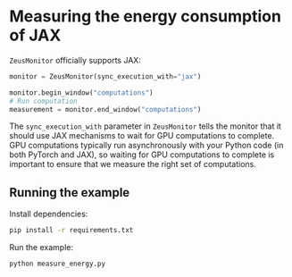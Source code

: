 # Measuring the energy consumption of JAX

`ZeusMonitor` officially supports JAX:

```python
monitor = ZeusMonitor(sync_execution_with="jax")

monitor.begin_window("computations")
# Run computation
measurement = monitor.end_window("computations")
```

The `sync_execution_with` parameter in `ZeusMonitor` tells the monitor that it should use JAX mechanisms to wait for GPU computations to complete.
GPU computations typically run asynchronously with your Python code (in both PyTorch and JAX), so waiting for GPU computations to complete is important to ensure that we measure the right set of computations.

## Running the example

Install dependencies:

```sh
pip install -r requirements.txt
```

Run the example:

```sh
python measure_energy.py
```

